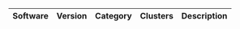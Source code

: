 | Software   | Version   | Category   | Clusters   | Description   |
|------------|-----------|------------|------------|---------------|